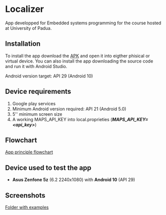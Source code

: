 # Localizer

App developped for Embedded systems programming for the course hosted at University of Padua. 

## Installation

To install the app download the [APK](https://github.com/ilGobbo00/localizer/blob/master/APK/Localizer.apk) and open it into eigther phisical or virtual device. You can also install the app downloading the source code and run it with Android Studio.

Android version target: API 29 (Android 10)

## Device requirements

1. Google play services 
2. Minimum Android version required: API 21 (Android 5.0)
3. 5'' minimum screen size
4. A working MAPS_API_KEY into local.proprieties (***MAPS_API_KEY=<api_key>***)

## Flowchart

[App principle flowchart](https://github.com/ilGobbo00/localizer/blob/master/SimpleFlowchart.png)

## Device used to test the app

- **Asus Zenfone 5z** (6.2 2240x1080) with **Android 10** (API 29)

## Screenshots

[Folder with examples](https://github.com/ilGobbo00/localizer/tree/master/Screenshots)
